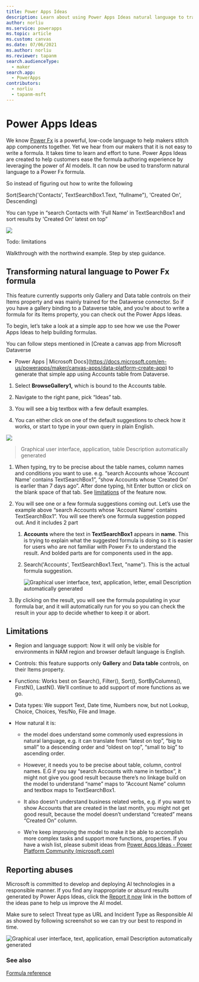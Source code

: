 ```yaml
---
title: Power Apps Ideas
description: Learn about using Power Apps Ideas natural language to transform into Power Fx formulas.
author: norliu
ms.service: powerapps
ms.topic: article
ms.custom: canvas
ms.date: 07/06/2021
ms.author: norliu
ms.reviewer: tapanm
search.audienceType: 
  - maker
search.app: 
  - PowerApps
contributors:
  - norliu
  - tapanm-msft
---
```


# Power Apps Ideas


We know [Power
Fx](https://docs.microsoft.com/en-us/power-platform/power-fx/overview) is a
powerful, low-code language to help makers stitch app components together. Yet
we hear from our makers that it is not easy to write a formula. It takes time to
learn and effort to tune. Power Apps Ideas are created to help customers ease
the formula authoring experience by leveraging the power of AI models. It can
now be used to transform natural language to a Power Fx formula.

So instead of figuring out how to write the following

Sort(Search('Contacts', TextSearchBox1.Text, "fullname"), 'Created On',
Descending)

You can type in “search Contacts with 'Full Name' in TextSearchBox1 and sort
results by 'Created On' latest on top”

![](media/power-apps-ideas44f789d262c409ced446b89716845f26.gif)

Todo: limitations

Walkthrough with the northwind example. Step by step guidance.

## Transforming natural language to Power Fx formula

This feature currently supports only Gallery and Data table controls on their
Items property and was mainly trained for the Dataverse connector. So if you
have a gallery binding to a Dataverse table, and you’re about to write a formula
for its Items property, you can check out the Power Apps Ideas.

To begin, let’s take a look at a simple app to see how we use the Power Apps
Ideas to help building formulas.

You can follow steps mentioned in [Create a canvas app from Microsoft Dataverse
- Power Apps \| Microsoft
Docs](https://docs.microsoft.com/en-us/powerapps/maker/canvas-apps/data-platform-create-app)
to generate that simple app using Accounts table from Dataverse.

1.  Select **BrowseGallery1,** which is bound to the Accounts table.

2.  Navigate to the right pane, pick “Ideas” tab.

3.  You will see a big textbox with a few default examples.

4.  You can either click on one of the default suggestions to check how it
    works, or start to type in your own query in plain English.

![](media/power-apps-ideas5a38b18a9ba3c7df7df56f6a9f20d595.png)

>   Graphical user interface, application, table Description automatically
>   generated

1.  When typing, try to be precise about the table names, column names and
    conditions you want to use. e.g. “search Accounts whose 'Account Name'
    contains TextSearchBox1”, “show Accounts whose ‘Created On’ is earlier than
    7 days ago”. After done typing, hit Enter button or click on the blank space
    of that tab. See [limitations](#limitations) of the feature now.

2.  You will see one or a few formula suggestions coming out. Let’s use the
    example above “search Accounts whose 'Account Name' contains
    TextSearchBox1”. You will see there’s one formula suggestion popped out. And
    it includes 2 part

    1.  **Accounts** where the text in **TextSearchBox1** appears in **name**.
        This is trying to explain what the suggested formula is doing so it is
        easier for users who are not familiar with Power Fx to understand the
        result. And bolded parts are for components used in the app.

    2.  Search('Accounts', TextSearchBox1.Text, "name"). This is the actual
        formula suggestion.

        ![Graphical user interface, text, application, letter, email Description automatically generated](media/power-apps-ideas1de9402e4c46341e1b8e4d9a2fd9b801.png)

3.  By clicking on the result, you will see the formula populating in your
    formula bar, and it will automatically run for you so you can check the
    result in your app to decide whether to keep it or abort.

## Limitations

-   Region and language support: Now it will only be visible for environments in
    NAM region and browser default language is English.

-   Controls: this feature supports only **Gallery** and **Data table**
    controls, on their Items property.

-   Functions: Works best on Search(), Filter(), Sort(), SortByColumns(),
    FirstN(), LastN(). We’ll continue to add support of more functions as we go.

-   Data types: We support Text, Date time, Numbers now, but not Lookup, Choice,
    Choices, Yes/No, File and Image.

-   How natural it is:

    -   the model does understand some commonly used expressions in natural
        language, e.g. it can translate from “latest on top”, “big to small” to
        a descending order and “oldest on top”, “small to big” to ascending
        order.

    -   However, it needs you to be precise about table, column, control names.
        E.G if you say “search Accounts with name in textbox”, it might not give
        you good result because there’s no linkage build on the model to
        understand “name” maps to “Account Name” column and textbox maps to
        TextSearchBox1.

    -   It also doesn’t understand business related verbs, e.g. if you want to
        show Accounts that are created in the last month, you might not get good
        result, because the model doesn’t understand “created” means “Created
        On” column.

    -   We’re keep improving the model to make it be able to accomplish more
        complex tasks and support more functions, properties. If you have a wish
        list, please submit ideas from [Power Apps Ideas - Power Platform
        Community
        (microsoft.com)](https://powerusers.microsoft.com/t5/Power-Apps-Ideas/idb-p/PowerAppsIdeas)

## Reporting abuses

Microsoft is committed to develop and deploying AI technologies in a responsible
manner. If you find any inappropriate or absurd results generated by Power Apps
Ideas, click the [Report it now](https://msrc.microsoft.com/report/abuse) link
in the bottom of the ideas pane to help us improve the AI model.

Make sure to select Threat type as URL and Incident Type as Responsible AI as
showed by following screenshot so we can try our best to respond in time.

![Graphical user interface, text, application, email Description automatically generated](media/power-apps-ideas24c9a36873a9ec5d6cf2a17243380369.png)

### See also

[Formula reference](formula-reference.md)
